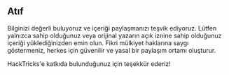 ## Atıf
Bilginizi değerli buluyoruz ve içeriği paylaşmanızı teşvik ediyoruz. Lütfen yalnızca sahip olduğunuz veya orijinal yazarın açık iznine sahip olduğunuz içeriği yüklediğinizden emin olun. Fikri mülkiyet haklarına saygı göstermeniz, herkes için güvenilir ve yasal bir paylaşım ortamı oluşturur.

HackTricks'e katkıda bulunduğunuz için teşekkür ederiz!
